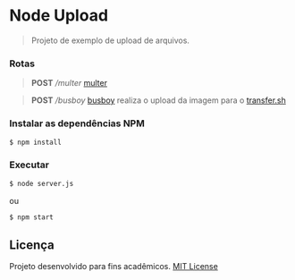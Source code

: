# Node Upload
> Projeto de exemplo de upload de arquivos.

### Rotas

> **POST** */multer* [multer](https://github.com/expressjs/multer)

> **POST** */busboy* [busboy](https://github.com/mscdex/busboy) realiza o upload da imagem para o [transfer.sh](https://transfer.sh/)

### Instalar as dependências NPM
```sh
$ npm install
```

### Executar
```sh
$ node server.js
```

ou

```sh
$ npm start
```

## Licença
Projeto desenvolvido para fins acadêmicos.
[MIT License](./LICENSE)
